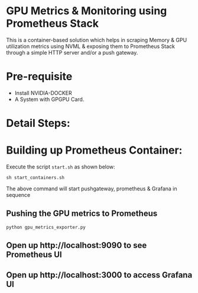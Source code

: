 
# GPU Metrics & Monitoring using Prometheus Stack

This is a container-based solution which helps in scraping Memory & GPU utilization metrics using NVML & exposing them to Prometheus Stack through a simple HTTP server and/or a push gateway.

# Pre-requisite

- Install NVIDIA-DOCKER
- A System with GPGPU Card.

<h1>Detail Steps:</h1>

# Building up Prometheus Container:

Execute the script `start.sh` as shown below:

```
sh start_containers.sh
```

The above command will start pushgateway, prometheus & Grafana in sequence

## Pushing the GPU metrics to Prometheus

```
python gpu_metrics_exporter.py
```

## Open up http://localhost:9090 to see Prometheus UI

## Open up http://localhost:3000 to access Grafana UI
